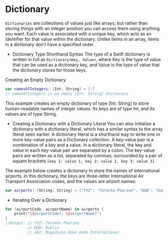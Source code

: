 # Dictionary

`Dictionaries` are collections of values just like arrays, but rather than storing things with an integer position you can access them using anything you want.
Each value is associated with a unique key, which acts as an identifier for that value within the dictionary. Unlike items in an array, items in a dictionary don’t have a specified order.

- Dictionary Type Shorthand Syntax
  The type of a Swift dictionary is written in full as `Dictionary<Key, Value>`, where Key is the type of value that can be used as a dictionary key, and Value is the type of value that the dictionary stores for those keys.

Creating an Empty Dictionary

```swift
var namesOfIntegers: [Int: String] = [:]
// namesOfIntegers is an empty [Int: String] dictionary
```

This example creates an empty dictionary of type [Int: String] to store human-readable names of integer values. Its keys are of type Int, and its values are of type String.

- Creating a Dictionary with a Dictionary Literal
  You can also initialize a dictionary with a dictionary literal, which has a similar syntax to the array literal seen earlier. A dictionary literal is a shorthand way to write one or more key-value pairs as a Dictionary collection.
  A key-value pair is a combination of a key and a value. In a dictionary literal, the key and value in each key-value pair are separated by a colon. The key-value pairs are written as a list, separated by commas, surrounded by a pair of square brackets
  `[key 1: value 1, key 2: value 2, key 3: value 3]`

The example below creates a dictionary to store the names of international airports. In this dictionary, the keys are three-letter International Air Transport Association codes, and the values are airport names:

```swift
var airports: [String: String] = ["YYZ": "Toronto Pearson", "DUB": "Dublin", "AAI":"Mogadisho Adan Adde International"]
```

- Iterating Over a Dictionary

```swift
for (airportCode, airportName) in airports {
    print("\(airportCode): \(airportName)")
}
//Output: // YYZ: Toronto Pearson
          // DUB: Dublin
          // AAI: Mogadisho Adan Adde International
```
